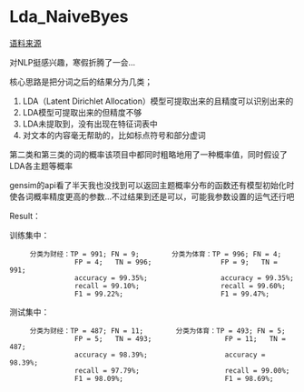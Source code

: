# Lda_NaiveByes
[语料来源](https://github.com/CallMeJiaGu/WordSimilarityAnalogyData)<br />  

对NLP挺感兴趣，寒假折腾了一会...

核心思路是把分词之后的结果分为几类；
1. LDA（Latent Dirichlet Allocation）模型可提取出来的且精度可以识别出来的
2. LDA模型可提取出来的但精度不够
3. LDA未提取到，没有出现在特征词表中
4. 对文本的内容毫无帮助的，比如标点符号和部分虚词

第二类和第三类的词的概率该项目中都同时粗略地用了一种概率值，同时假设了LDA各主题等概率

gensim的api看了半天我也没找到可以返回主题概率分布的函数还有模型初始化时使各词概率精度更高的参数...不过结果到还是可以，可能我参数设置的运气还行吧

Result：

  训练集中：
  
         分类为财经：TP = 991; FN = 9;        分类为体育：TP = 996; FN = 4;
                    FP = 4;   TN = 996;                 FP = 9;   TN = 991;
                    accuracy = 99.35%;                  accuracy = 99.35%;
                    recall = 99.10%;                    recall = 99.60%;
                    F1 = 99.22%;                        F1 = 99.47%;
                    
  测试集中：
  
         分类为财经：TP = 487; FN = 11;        分类为体育：TP = 493; FN = 5;
                    FP = 5;   TN = 493;                  FP = 11;   TN = 487;
                    accuracy = 98.39%;                   accuracy = 98.39%;
                    recall = 97.79%;                     recall = 99.00%;
                    F1 = 98.09%;                         F1 = 98.69%;             


